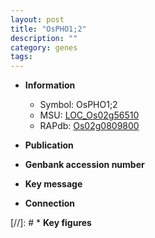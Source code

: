 ```yaml
---
layout: post
title: "OsPHO1;2"
description: ""
category: genes
tags: 
---
```


* **Information**  
    + Symbol: OsPHO1;2  
    + MSU: [LOC_Os02g56510](http://rice.uga.edu/cgi-bin/ORF_infopage.cgi?orf=LOC_Os02g56510)  
    + RAPdb: [Os02g0809800](http://rapdb.dna.affrc.go.jp/viewer/gbrowse_details/irgsp1?name=Os02g0809800)  

* **Publication**  

* **Genbank accession number**  

* **Key message**  

* **Connection**  

[//]: # * **Key figures**  


